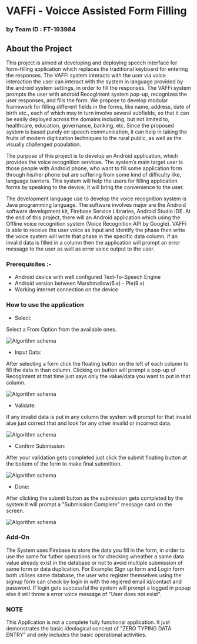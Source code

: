 # VAFFi - Voicce Assisted Form Filling
### by Team ID : FT-193984

## About the Project
This project is aimed at developing and deploying speech interface for form-filling application which replaces the traditional keyboard for entering the responses. The VAFFi system interacts with the user via voice interaction the user can interact with the system in  language provided by the android system settings, in order to fill the responses. The VAFFi system prompts the user with android RecogIntent system pop-up, recognizes the user responses, and fills the form. We propose to develop modular framework for filling different fields in the forms, like name, address, date of birth etc., each of which may in turn involve several subfields, so that it can be easily deployed across the domains including, but not limited to, healthcare, education, governance, banking, etc. Since the proposed system is based purely on speech communication, it can help in taking the fruits of modern digitization techniques to the rural public, as well as the visually challenged population.

The purpose of this project is to develop an Android application, which provides the voice recognition services. The system’s main target user is those people with Android phone, who want to fill some application form through his/her phone but are suffering from some kind of difficulty like, language barriers. This system will help the users for filling application forms by speaking to the device; it will bring the convenience to the user.

The development language use to develop the voice recognition system is Java programming language. The software involves major are the Android software development kit, Firebase Service Libraries,  Android Studio IDE. At the end of this project, there will an Android application which using the Offline voice recognition system (Voice Recognition API by Google). VAFFi is able to receive the user voice as input and identify the phase then write the voice system will write that phase in the specific data column, if an invalid data is filled in a column then the application will prompt an error message to the user as well as error voice output to the user.

### Prerequisites :-

* Android device with well configured Text-To-Speech Engine
* Android  version between Marshmallow(6.x) - Pie(9.x)
* Working internet connection on the device

### How to use the application

* Select:

Select a From Option from the available ones.

![Algorithm schema](./images/select.jpg)

* Input Data:

After selecting a form click the floating button on the left of each column to fill the data in than column. Clicking on button will prompt a pop-up of RecogIntent at that time just says only the value/data you want to put in that column.

![Algorithm schema](./images/input.jpg)

* Validate:

If any invalid data is put in any column the system will prompt for that invalid alue just correct that and look for any other invalid or incorrect data.

![Algorithm schema](./images/validate.jpg)

* Confirm Submission:

After your validation gets completed just click the submit floating button at the bottem of the form to make final submittion.

![Algorithm schema](./images/submit.jpg)

* Done:

After clicking the submit button as the submission gets completed by the system it will prompt a "Submission Complete" message card on the screen.

![Algorithm schema](./images/done.jpg)

### Add-On

The System uses Firebase to store the data you fill in the form, in order to use the same for futher operations or for checking wheather a same data value already exist in the database or not to avoid multiple submission of same form or data duplication. For Example: Sign up form and Login form both utilises same database, the user who register themselves using the signup form can check by login in with the regiered email id/contact and password. If login gets successful the system will prompt a logged in popup else it will throw a error voice message of "User does not exist".

### NOTE

This Application is not a complete fully functional application. It just demonstrates the basic ideological concept of "ZERO TYPING DATA ENTRY" and only includes the basic operational activities. 
